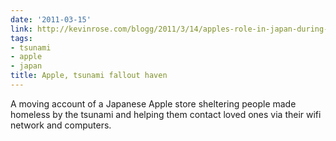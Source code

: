```yaml
---
date: '2011-03-15'
link: http://kevinrose.com/blogg/2011/3/14/apples-role-in-japan-during-the-tohoku-earthquake.html
tags:
- tsunami
- apple
- japan
title: Apple, tsunami fallout haven
---
```


A moving account of a Japanese Apple store sheltering people made homeless by the tsunami and helping them contact loved ones via their wifi network and computers.

